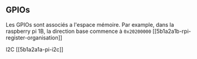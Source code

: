 


## GPIOs


Les GPIOs sont associés a l'espace mémoire. Par example, dans la raspberry pi 1B, la direction base commence à `0x20200000` [[5b1a2a1b-rpi-register-organisation]]

I2C [[5b1a2a1a-pi-i2c]]

